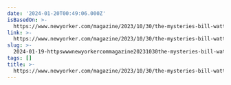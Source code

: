 ```yaml
---
date: '2024-01-20T00:49:06.000Z'
isBasedOn: >-
  https://www.newyorker.com/magazine/2023/10/30/the-mysteries-bill-watterson-book-review
link: >-
  https://www.newyorker.com/magazine/2023/10/30/the-mysteries-bill-watterson-book-review
slug: >-
  2024-01-19-httpswwwnewyorkercommagazine20231030the-mysteries-bill-watterson-book-review
tags: []
title: >-
  https://www.newyorker.com/magazine/2023/10/30/the-mysteries-bill-watterson-book-review
---
```


